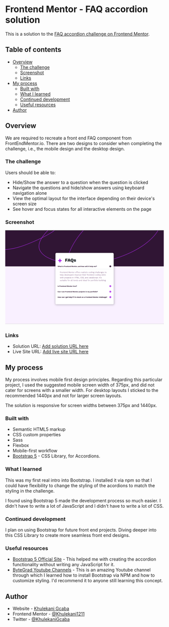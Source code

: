 # Frontend Mentor - FAQ accordion solution

This is a solution to the [FAQ accordion challenge on Frontend Mentor](https://www.frontendmentor.io/challenges/faq-accordion-wyfFdeBwBz).

## Table of contents

- [Overview](#overview)
  - [The challenge](#the-challenge)
  - [Screenshot](#screenshot)
  - [Links](#links)
- [My process](#my-process)
  - [Built with](#built-with)
  - [What I learned](#what-i-learned)
  - [Continued development](#continued-development)
  - [Useful resources](#useful-resources)
- [Author](#author)


## Overview
We are required to recreate a front end FAQ component from FrontEndMentor.io.
There are two designs to consider when completing the challenge, i.e., the mobile design and the desktop design.

### The challenge

Users should be able to:

- Hide/Show the answer to a question when the question is clicked
- Navigate the questions and hide/show answers using keyboard navigation alone
- View the optimal layout for the interface depending on their device's screen size
- See hover and focus states for all interactive elements on the page

### Screenshot

![A preview of what the finished challenge looks like](faq-accordion-main/assets/images/Screenshot_2.png)

### Links

- Solution URL: [Add solution URL here](https://github.com/Khulekani1211/FrontEnd_Mentor/tree/56f7bd8d3370a721ca67578d4ac22c1469f552f6/faq-accordion-main/src)
- Live Site URL: [Add live site URL here](https://faq-accordion-khulekani1.netlify.app/)

## My process

My process involves mobile first design principles. Regarding this particular project, I used the suggested mobile screen width of 375px, and did not cater for screens with a smaller width. For desktop layouts I sticked to the recommended 1440px and not for larger screen layouts.

The solution is responsive for screen widths between 375px and 1440px.

### Built with

- Semantic HTML5 markup
- CSS custom properties
- Sass
- Flexbox
- Mobile-first workflow
- [Bootstrap 5](https://getbootstrap.com/docs/5.3/components/accordion/) - CSS Library, for Accordions.

### What I learned

This was my first real intro into Bootstrap. I installed it via npm so that I could have flexibility to change the styling of the acordions to match the styling in the challenge.

I found using Bootstrap 5 made the development process so much easier. I didn't have to write a lot of JavaScript and I didn't have to write a lot of CSS.

### Continued development

I plan on using Bootstrap for future front end projects. Diving deeper into this CSS Library to create more seamless front end designs.

### Useful resources

- [Bootstrap 5 Official Site](https://getbootstrap.com/docs/5.3/components/accordion/) - This helped me with creating the accordion functionality without writing any JavaScript for it.
- [ByteGrad Youtube Channels](https://www.youtube.com/watch?v=WPAiTlQr7no) - This is an amazing Youtube channel through which I learned how to install Bootstrap via NPM and how to customize styling. I'd recommend it to anyone still learning this concept.

## Author

- Website - [Khulekani Gcaba](https://www.geniusedge.co.za)
- Frontend Mentor - [@Khulekani1211](https://www.frontendmentor.io/profile/Khulekani1211)
- Twitter - [@KhulekaniGcaba](https://twitter.com/KhulekaniGcaba)